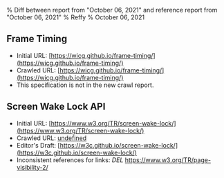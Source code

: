 % Diff between report from "October 06, 2021" and reference report from "October 06, 2021"
% Reffy
% October 06, 2021

## Frame Timing

- Initial URL: [https://wicg.github.io/frame-timing/](https://wicg.github.io/frame-timing/)
- Crawled URL: [https://wicg.github.io/frame-timing/](https://wicg.github.io/frame-timing/)
- This specification is not in the new crawl report.


## Screen Wake Lock API

- Initial URL: [https://www.w3.org/TR/screen-wake-lock/](https://www.w3.org/TR/screen-wake-lock/)
- Crawled URL: [undefined](undefined)
- Editor's Draft: [https://w3c.github.io/screen-wake-lock/](https://w3c.github.io/screen-wake-lock/)
- Inconsistent references for links: *DEL* https://www.w3.org/TR/page-visibility-2/


